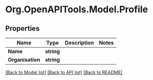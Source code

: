 
# Org.OpenAPITools.Model.Profile

## Properties

Name | Type | Description | Notes
------------ | ------------- | ------------- | -------------
**Name** | **string** |  | 
**Organisation** | **string** |  | 

[[Back to Model list]](../README.md#documentation-for-models)
[[Back to API list]](../README.md#documentation-for-api-endpoints)
[[Back to README]](../README.md)

